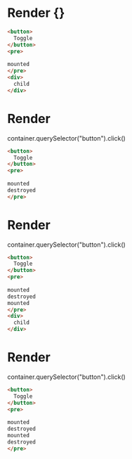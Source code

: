 # Render {}
```html
<button>
  Toggle
</button>
<pre>
  
mounted
</pre>
<div>
  child
</div>
```


# Render 
container.querySelector("button").click()

```html
<button>
  Toggle
</button>
<pre>
  
mounted
destroyed
</pre>
```


# Render 
container.querySelector("button").click()

```html
<button>
  Toggle
</button>
<pre>
  
mounted
destroyed
mounted
</pre>
<div>
  child
</div>
```


# Render 
container.querySelector("button").click()

```html
<button>
  Toggle
</button>
<pre>
  
mounted
destroyed
mounted
destroyed
</pre>
```